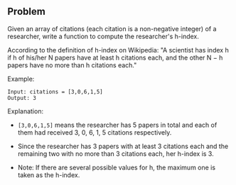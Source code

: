 ## Problem
Given an array of citations (each citation is a non-negative integer) of a researcher, write a function to compute the researcher's h-index.

According to the definition of h-index on Wikipedia: "A scientist has index h if h of his/her N papers have at least h citations each, and the other N − h papers have no more than h citations each."

Example:
```
Input: citations = [3,0,6,1,5]
Output: 3
```

Explanation:

* `[3,0,6,1,5]` means the researcher has 5 papers in total and each of them had received 3, 0, 6, 1, 5 citations respectively.

* Since the researcher has 3 papers with at least 3 citations each and the remaining two with no more than 3 citations each, her h-index is 3.

* Note: If there are several possible values for h, the maximum one is taken as the h-index.

